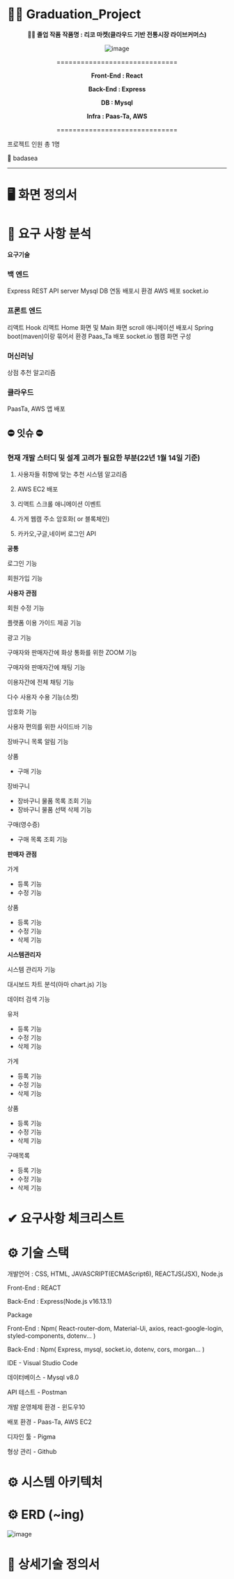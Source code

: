 # 👨‍🎓 Graduation_Project

<div align="center">

**👨‍🎓 졸업 작품 작품명 : 리코 마켓(클라우드 기반 전통시장 라이브커머스)**

</div>

<div align="center">

![image](https://user-images.githubusercontent.com/57929751/149087226-b96d6163-8da9-47a1-9f1b-d241a2afbc80.png)

==============================

**Front-End : React**

**Back-End : Express**

**DB : Mysql**

**Infra : Paas-Ta, AWS**

==============================

</div>

프로젝트 인원 총 1명

👨 badasea

---

</div>

# 🖥 화면 정의서

# 📌 요구 사항 분석

**요구기술**

### 백 엔드

Express REST API server
Mysql DB 연동
배포시 환경 AWS 배포
socket.io

### 프론트 엔드

리액트 Hook
리액트 Home 화면 및 Main 화면 scroll 애니메이션
배포시 Spring boot(maven)이랑 묶어서 환경 Paas_Ta 배포
socket.io
웹캠 화면 구성

### 머신러닝

상점 추천 알고리즘

### 클라우드

PaasTa, AWS 앱 배포

## ⛔ 잇슈 ⛔

### 현재 개발 스터디 및 설계 고려가 필요한 부분(22년 1월 14일 기준)

1. 사용자들 취향에 맞는 추천 시스템 알고리즘

2. AWS EC2 배포

3. 리액트 스크롤 애니메이션 이벤트

4. 가게 웹캠 주소 암호화( or 블록체인)

5. 카카오,구글,네이버 로그인 API

**공통**

로그인 기능

회원가입 기능

**사용자 관점**

회원 수정 기능

플랫폼 이용 가이드 제공 기능

광고 기능

구매자와 판매자간에 화상 통화를 위한 ZOOM 기능

구매자와 판매자간에 채팅 기능

이용자간에 전체 채팅 기능

다수 사용자 수용 기능(소켓)

암호화 기능

사용자 편의를 위한 사이드바 기능

장바구니 목록 알림 기능

상품

- 구매 기능

장바구니

- 장바구니 물품 목록 조회 기능
- 장바구니 물품 선택 삭제 기능

구매(영수증)

- 구매 목록 조회 기능

**판매자 관점**

가게

- 등록 기능
- 수정 기능

상품

- 등록 기능
- 수정 기능
- 삭제 기능

**시스템관리자**

시스템 관리자 기능

대시보드 차트 분석(아마 chart.js) 기능

데이터 검색 기능

유저

- 등록 기능
- 수정 기능
- 삭제 기능

가게

- 등록 기능
- 수정 기능
- 삭제 기능

상품

- 등록 기능
- 수정 기능
- 삭제 기능

구매목록

- 등록 기능
- 수정 기능
- 삭제 기능

# ✔ 요구사항 체크리스트

# ⚙ 기술 스택

개발언어 : CSS, HTML, JAVASCRIPT(ECMAScript6), REACTJS(JSX), Node.js

Front-End : REACT

Back-End : Express(Node.js v16.13.1)

Package

Front-End : Npm( React-router-dom, Material-Ui, axios, react-google-login, styled-components, dotenv... )

Back-End : Npm( Express, mysql, socket.io, dotenv, cors, morgan... )

IDE - Visual Studio Code

데이터베이스 - Mysql v8.0

API 테스트 - Postman

개발 운영체제 환경 - 윈도우10

배포 환경 - Paas-Ta, AWS EC2

디자인 툴 - Pigma

형상 관리 - Github

# ⚙ 시스템 아키텍처

# ⚙ ERD (~ing)

![image](https://user-images.githubusercontent.com/57929751/149330368-d87eb7f9-3cc8-4bb3-81d9-22c0bdda7b87.png)

# 📑 상세기술 정의서
